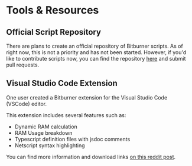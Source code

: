 # Tools & Resources

## Official Script Repository

There are plans to create an official repository of Bitburner scripts. As of right now,
this is not a priority and has not been started. However, if you'd like
to contribute scripts now, you can find the repository
[here](https://github.com/bitburner-official/bitburner-scripts) and submit pull requests.

## Visual Studio Code Extension

One user created a Bitburner extension for the Visual Studio Code (VSCode) editor.

This extension includes several features such as:

- Dynamic RAM calculation
- RAM Usage breakdown
- Typescript definition files with jsdoc comments
- Netscript syntax highlighting

You can find more information and download links
[on this reddit post](https://www.reddit.com/r/Bitburner/comments/bh48y2/visual_studio_code_ram_calculator_extra/).
